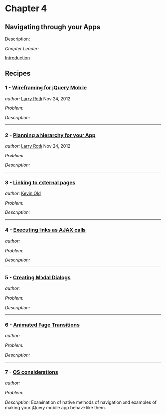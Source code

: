 # Chapter 4

## Navigating through your Apps

Description: 

*Chapter Leader:* <a href="mailto:"></a>

<a href="/jquerymobilecookbook/book/blob/master/4-navigating-through-your-apps/introduction.adoc">Introduction</a>

## Recipes

### 1 - <a href="/jquerymobilecookbook/book/blob/master/4-navigating-through-your-apps/recipe-1.adoc">Wireframing for jQuery Mobile </a>
*author:* <a href="mailto:ldroth@gmail.com">Larry Roth</a> Nov 24, 2012

*Problem:*

*Description:* 

---

### 2 - <a href="/jquerymobilecookbook/book/blob/master/4-navigating-through-your-apps/recipe-2.adoc">Planning a hierarchy for your App</a>
*author:* <a href="mailto:ldroth@gmail.com">Larry Roth</a> Nov 24, 2012

*Problem:*

*Description:* 

--- 

### 3 - <a href="/jquerymobilecookbook/book/blob/master/4-navigating-through-your-apps/recipe-3.adoc">Linking to external pages </a> 
*author:* <a href="mailto:kevin@kevinold.com">Kevin Old</a>

*Problem:*

*Description:* 

---

### 4 - <a href="/jquerymobilecookbook/book/blob/master/4-navigating-through-your-apps/recipe-4.adoc">Executing links as AJAX calls </a>
*author:* <a href="mailto:"></a>

*Problem:*

*Description:* 

---

### 5 - <a href="/jquerymobilecookbook/book/blob/master/4-navigating-through-your-apps/recipe-5.adoc">Creating Modal Dialogs </a>
*author:* <a href="mailto:"></a>

*Problem:*

*Description:* 

---

### 6 - <a href="/jquerymobilecookbook/book/blob/master/4-navigating-through-your-apps/recipe-6.adoc">Animated Page Transitions </a>
*author:* <a href="mailto:"></a>

*Problem:*

*Description:* 

---

### 7 - <a href="/jquerymobilecookbook/book/blob/master/4-navigating-through-your-apps/recipe-7.adoc">OS considerations</a>
*author:* <a href="mailto:"></a>

*Problem:*

*Description:* Examination of native methods of navigation and examples of making your jQuery mobile app behave like them.